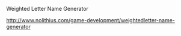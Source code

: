 Weighted Letter Name Generator

http://www.nolithius.com/game-development/weightedletter-name-generator